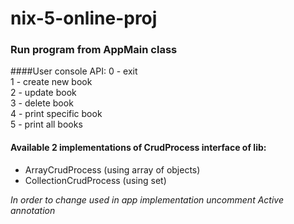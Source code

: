 # nix-5-online-proj
### Run program from AppMain class
####User console API:
0 - exit  
1 - create new book  
2 - update book  
3 - delete book  
4 - print specific book  
5 - print all books

#### Available 2 implementations of CrudProcess interface of lib:

- ArrayCrudProcess (using array of objects)
- CollectionCrudProcess (using set)

_In order to change used in app implementation uncomment Active annotation_